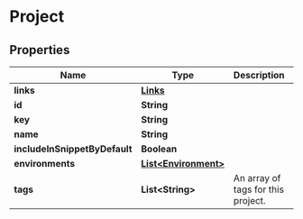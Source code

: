 
# Project

## Properties
Name | Type | Description | Notes
------------ | ------------- | ------------- | -------------
**links** | [**Links**](Links.md) |  |  [optional]
**id** | **String** |  |  [optional]
**key** | **String** |  |  [optional]
**name** | **String** |  |  [optional]
**includeInSnippetByDefault** | **Boolean** |  |  [optional]
**environments** | [**List&lt;Environment&gt;**](Environment.md) |  |  [optional]
**tags** | **List&lt;String&gt;** | An array of tags for this project. |  [optional]




